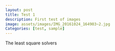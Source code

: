 ```yaml
---
layout: post
title: Test 1
description: First test of images
image: assets/images/IMG_20161024_164903~2.jpg
Categories: [test, sample]
---
```


The least square solvers
